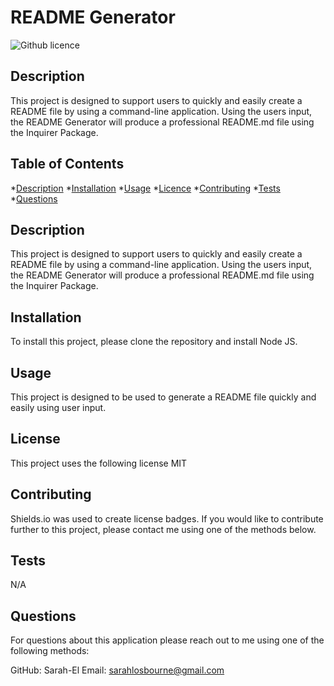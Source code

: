 # README Generator

  ![Github licence](http://img.shields.io/badge/license-MIT-blue.svg)

  ## Description
  This project is designed to support users to quickly and easily create a README file by using a command-line application. Using the users input, the README Generator will produce a professional README.md file using the Inquirer Package.

  ## Table of Contents
  *[Description](#description)
  *[Installation](#installation)
  *[Usage](#usage)
  *[Licence](#license)
  *[Contributing](#contributing)
  *[Tests](#testing)
  *[Questions](#questions)

  ## Description
  This project is designed to support users to quickly and easily create a README file by using a command-line application. Using the users input, the README Generator will produce a professional README.md file using the Inquirer Package.

  ## Installation
  To install this project, please clone the repository and install Node JS.

  ## Usage
  This project is designed to be used to generate a README file quickly and easily using user input.

  ## License
  This project uses the following license MIT

  ## Contributing
  Shields.io was used to create license badges. If you would like to contribute further to this project, please contact me using one of the methods below.

  ## Tests
  N/A

  ## Questions
  For questions about this application please reach out to me using one of the following methods:

  GitHub: Sarah-El
  Email: sarahlosbourne@gmail.com
